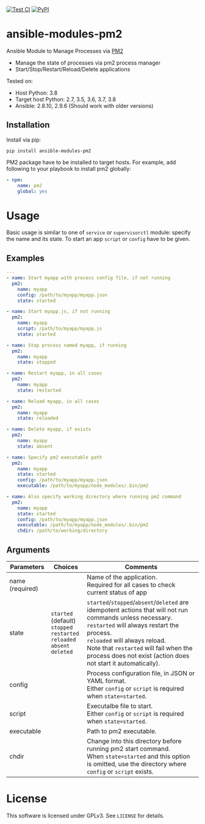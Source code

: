 [![Test CI](https://github.com/10sr/ansible-modules-pm2/workflows/Test%20CI/badge.svg)](https://github.com/10sr/ansible-modules-pm2/actions)
[![PyPI](https://img.shields.io/pypi/v/ansible-modules-pm2)](https://pypi.org/project/ansible-modules-pm2/)



ansible-modules-pm2
===================

Ansible Module to Manage Processes via [PM2](https://pm2.keymetrics.io/)

- Manage the state of processes via pm2 process manager
- Start/Stop/Restart/Reload/Delete applications



Tested on:

- Host Python: 3.8
- Target host Python: 2.7, 3.5, 3.6, 3.7, 3.8
- Ansible: 2.8.10, 2.9.6 (Should work with older versions)


Installation
------------

Install via pip:

```shell
pip install ansible-modules-pm2
```


PM2 package have to be installed to target hosts.
For example, add following to your playbook to install pm2 globally:


```yaml
- npm:
    name: pm2
    global: yes
```



Usage
=====

Basic usage is similar to one of `service` or `supervisorctl` module:
specify the name and its state. To start an app `script` or `config`
have to be given.


Examples
--------


```yaml
---
- name: Start myapp with process config file, if not running
  pm2:
    name: myapp
    config: /path/to/myapp/myapp.json
    state: started

- name: Start myapp.js, if not running
  pm2:
    name: myapp
    script: /path/to/myapp/myapp.js
    state: started

- name: Stop process named myapp, if running
  pm2:
    name: myapp
    state: stopped

- name: Restart myapp, in all cases
  pm2:
    name: myapp
    state: restarted

- name: Reload myapp, in all cases
  pm2:
    name: myapp
    state: reloaded

- name: Delete myapp, if exists
  pm2:
    name: myapp
    state: absent

- name: Specify pm2 executable path
  pm2:
    name: myapp
    state: started
    config: /path/to/myapp/myapp.json
    executable: /path/to/myapp/node_modules/.bin/pm2

- name: Also specify working directory where running pm2 command
  pm2:
    name: myapp
    state: started
    config: /path/to/myapp/myapp.json
    executable: /path/to/myapp/node_modules/.bin/pm2
    chdir: /path/to/working/directory
```


Arguments
---------

| Parameters      | Choices                                                                                | Comments                                                                                                                                                                                                                                                                                                  |
|-----------------|----------------------------------------------------------------------------------------|-----------------------------------------------------------------------------------------------------------------------------------------------------------------------------------------------------------------------------------------------------------------------------------------------------------|
| name (required) |                                                                                        | Name of the application.<br>Required for all cases to check current status of app                                                                                                                                                                                                                         |
| state           | `started` (default)<br>`stopped`<br>`restarted`<br>`reloaded`<br>`absent`<br>`deleted` | `started`/`stopped`/`absent`/`deleted` are idempotent actions that will not run commands unless necessary.<br>`restarted` will always restart the process.<br>`reloaded` will always reload.<br>Note that `restarted` will fail when the process does not exist (action does not start it automatically). |
| config          |                                                                                        | Process configuration file, in JSON or YAML format.<br>Either `config` or `script` is required when `state=started`.                                                                                                                                                                                      |
| script          |                                                                                        | Executalbe file to start.<br>Either `config` or `script` is required when `state=started`.                                                                                                                                                                                                                |
| executable      |                                                                                        | Path to pm2 executable.                                                                                                                                                                                                                                                                                   |
| chdir           |                                                                                        | Change into this directory before running pm2 start command.<br>When `state=started` and this option is omitted, use the directory where `config` or `script` exists.                                                                                                                                     |

License
=======

This software is licensed under GPLv3. See `LICENSE` for details.
